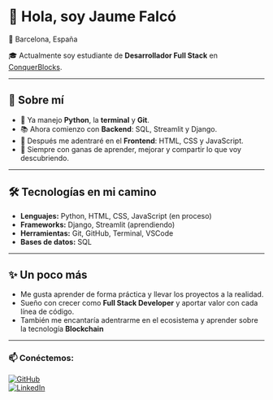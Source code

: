 # 👋 Hola, soy Jaume Falcó

📍 Barcelona, España  

🎓 Actualmente soy estudiante de **Desarrollador Full Stack** en [ConquerBlocks](https://conquerblocks.com/).  

---

## 🚀 Sobre mí
- 🔧 Ya manejo **Python**, la **terminal** y **Git**.  
- 📚 Ahora comienzo con **Backend**: SQL, Streamlit y Django.  
- 🎨 Después me adentraré en el **Frontend**: HTML, CSS y JavaScript.  
- 🌱 Siempre con ganas de aprender, mejorar y compartir lo que voy descubriendo.  

---

## 🛠️ Tecnologías en mi camino
- **Lenguajes:** Python, HTML, CSS, JavaScript (en proceso)  
- **Frameworks:** Django, Streamlit (aprendiendo)  
- **Herramientas:** Git, GitHub, Terminal, VSCode  
- **Bases de datos:** SQL  

---

## ✨ Un poco más
- Me gusta aprender de forma práctica y llevar los proyectos a la realidad.  
- Sueño con crecer como **Full Stack Developer** y aportar valor con cada línea de código.  
- También me encantaría adentrarme en el ecosistema y aprender sobre la tecnología **Blockchain**

---

### 📫 Conéctemos:

[![GitHub](https://img.shields.io/badge/GitHub-000?style=for-the-badge&logo=github&logoColor=white)](https://github.com/falcojau)  
[![LinkedIn](https://img.shields.io/badge/LinkedIn-0077B5?style=for-the-badge&logo=linkedin&logoColor=white)](https://www.linkedin.com/in/jaume-falc%C3%B3-80a296114/) 
